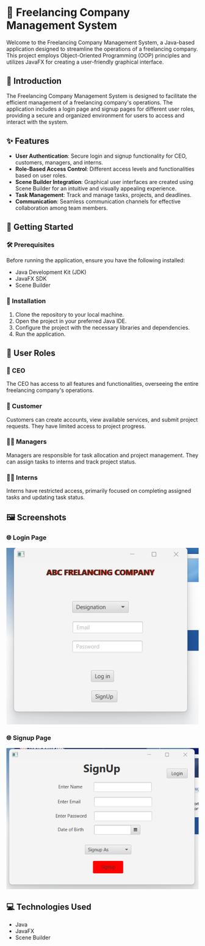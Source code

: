 # 🚀 Freelancing Company Management System

Welcome to the Freelancing Company Management System, a Java-based application designed to streamline the operations of a freelancing company. This project employs Object-Oriented Programming (OOP) principles and utilizes JavaFX for creating a user-friendly graphical interface.

## 🚀 Introduction

The Freelancing Company Management System is designed to facilitate the efficient management of a freelancing company's operations. The application includes a login page and signup pages for different user roles, providing a secure and organized environment for users to access and interact with the system.

## ✨ Features

- **User Authentication**: Secure login and signup functionality for CEO, customers, managers, and interns.
- **Role-Based Access Control**: Different access levels and functionalities based on user roles.
- **Scene Builder Integration**: Graphical user interfaces are created using Scene Builder for an intuitive and visually appealing experience.
- **Task Management**: Track and manage tasks, projects, and deadlines.
- **Communication**: Seamless communication channels for effective collaboration among team members.

## 🚀 Getting Started

### 🛠️ Prerequisites

Before running the application, ensure you have the following installed:

- Java Development Kit (JDK)
- JavaFX SDK
- Scene Builder

### 🚀 Installation
1. Clone the repository to your local machine.
2. Open the project in your preferred Java IDE.
3. Configure the project with the necessary libraries and dependencies.
4. Run the application.

## 🌟 User Roles

### 🎩 CEO
The CEO has access to all features and functionalities, overseeing the entire freelancing company's operations.
### 👤 Customer
Customers can create accounts, view available services, and submit project requests. They have limited access to project progress.
### 🧑‍💼 Managers
Managers are responsible for task allocation and project management. They can assign tasks to interns and track project status.
### 🧑‍💻 Interns
Interns have restricted access, primarily focused on completing assigned tasks and updating task status.
## 🖼️ Screenshots

### 🌐 Login Page
![Login Page](screenshots/login.png)
### 🌐 Signup Page
![Signup Page](screenshots/signup.png)

## 💻 Technologies Used
- Java
- JavaFX
- Scene Builder

